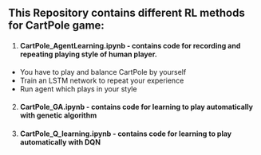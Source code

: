 ## This Repository contains different RL methods for CartPole game:
1. #### CartPole_AgentLearning.ipynb - contains code for recording and repeating playing style of human player. 
 - You have to play and balance CartPole by yourself
 - Train an LSTM network to repeat your experience
 - Run agent which plays in your style
 
2. #### CartPole_GA.ipynb - contains code for learning to play automatically with genetic algorithm
3. #### CartPole_Q_learning.ipynb - contains code for learning to play automatically with DQN
